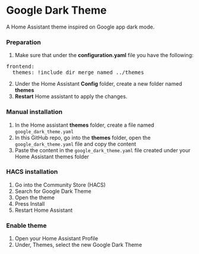 # Google Dark Theme
A Home Assistant theme inspired on Google app dark mode.

### Preparation
1. Make sure that under the **configuration.yaml** file you have the following:

<pre>
frontend:
  themes: !include_dir_merge_named ../themes
</pre>

2. Under the Home Assistant **Config** folder, create a new folder named **themes**
3. **Restart** Home assistant to apply the changes. 

### Manual installation
1. In the Home assistant **themes** folder, create a file named `google_dark_theme.yaml`
2. In this GitHub repo, go into the **themes** folder, open the `google_dark_theme.yaml` file and copy the content
3. Paste the content in the `google_dark_theme.yaml` file created under your Home Assistant themes folder

### HACS installation
1. Go into the Community Store (HACS)
2. Search for Google Dark Theme
3. Open the theme
4. Press Install
5. Restart Home Assistant

### Enable theme
1. Open your Home Assistant Profile
2. Under, Themes, select the new Google Dark Theme
